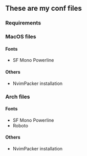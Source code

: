 ## These are my conf files

### Requirements
### MacOS files
#### Fonts
- SF Mono Powerline
#### Others
- NvimPacker installation

### Arch files
#### Fonts
- SF Mono Powerline
- Roboto
#### Others
- NvimPacker installation
